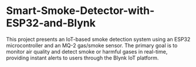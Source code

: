# Smart-Smoke-Detector-with-ESP32-and-Blynk
This project presents an IoT-based smoke detection system using an ESP32 microcontroller and an MQ-2 gas/smoke sensor. The primary goal is to monitor air quality and detect smoke or harmful gases in real-time, providing instant alerts to users through the Blynk IoT platform.
